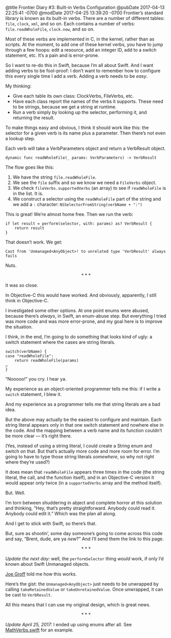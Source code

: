 @title Frontier Diary #3: Built-in Verbs Configuration
@pubDate 2017-04-13 22:25:41 -0700
@modDate 2017-04-25 13:39:20 -0700
Frontier’s standard library is known as its built-in verbs. There are a number of different tables: `file`, `clock`, `xml`, and so on. Each contains a number of verbs: `file.readWholeFile`, `clock.now`, and so on.

Most of these verbs are implemented in C, in the kernel, rather than as scripts. At the moment, to add one of these kernel verbs, you have to jump through a few hoops: edit a resource, add an integer ID, add to a switch statement, etc. It’s a pain and is error-prone.

So I want to re-do this in Swift, because I’m all about Swift. And I want adding verbs to be fool-proof: I don’t want to remember how to configure this every single time I add a verb. Adding a verb needs to be *easy*.

My thinking:

* Give each table its own class: ClockVerbs, FileVerbs, etc.
* Have each class report the names of the verbs it supports. These need to be strings, because we get a string at runtime.
* Run a verb simply by looking up the selector, performing it, and returning the result.

To make things easy and obvious, I think it should work like this: the selector for a given verb is its name plus a parameter. Then there’s not even a lookup step.

Each verb will take a VerbParameters object and return a VerbResult object.

	dynamic func readWholeFile(_ params: VerbParameters) -> VerbResult

The flow goes like this:

1. We have the string `file.readWholeFile`.
2. We see the `file` suffix and so we know we need a `FileVerbs` object.
3. We check `fileVerbs.supportedVerbs` (an array) to see if `readWholeFile` is in the list. It is.
4. We construct a selector using the `readWholeFile` part of the string and we add a `:` character: `NSSelectorFromString(verbName + ":")`

This is great! We’re almost home free. Then we run the verb:

	if let result = perform(selector, with: params) as? VerbResult {
		return result
	}

That doesn’t work. We get:

	Cast from 'Unmanaged<AnyObject>! to unrelated type 'VerbResult' always fails

Nuts.

<p style="text-align:center">* * *</p>

It was *so* close.

In Objective-C this would have worked. And obviously, apparently, I still think in Objective-C.

I investigated some other options. At one point enums were abused, because there’s *always*, in Swift, an enum-abuse step. But everything I tried was more code and was more error-prone, and my goal here is to improve the situation.

I think, in the end, I’m going to do something that looks kind of ugly: a switch statement where the cases are string literals.

	switch(verbName) {
	case "readWholeFile":
		return readWholeFile(params)
	…
	}

“Nooooo!” you cry. I hear ya.

My experience as an object-oriented programmer tells me this: if I write a `switch` statement, I blew it.

And my experience as a programmer tells me that string literals are a bad idea.

But the above may actually be the easiest to configure and maintain. Each string literal appears only in that one switch statement and nowhere else in the code. And the mapping between a verb name and its function couldn’t be more clear — it’s right there.

(Yes, instead of using a string literal, I could create a String enum and switch on that. But that’s actually more code and more room for error. I’m going to have to type those string literals *somewhere*, so why not right where they’re used?)

It does mean that `readWholeFile` appears three times in the code (the string literal, the call, and the function itself), and in an Objective-C version it would appear only twice (in a `supportedVerbs` array and the method itself).

But. Well.

I’m torn between shuddering in abject and complete horror at this solution and thinking, “Hey, that’s pretty straightforward. Anybody could read it. Anybody could edit it.” Which was the plan all along.

And I get to stick with Swift, so there’s that.

But, sure as shootin’, some day someone’s going to come across this code and say, “Brent, dude, are ya *new*?” And I’ll send them the link to this page.

<p style="text-align:center">* * *</p>

<i>Update the next day:</i> well, the `performSelector` thing *would* work, if only I’d known about Swift Unmanaged objects.

<a href="https://twitter.com/jckarter">Joe Groff</a> told me how this works.

Here’s the gist: the `Unmanaged<AnyObject>` just needs to be unwrapped by calling `takeRetainedValue` or `takeUnretainedValue`. Once unwrapped, it can be cast to `VerbResult`.

All this means that I can use my original design, which is great news.

<p style="text-align:center">* * *</p>

<i>Update April 25, 2017:</i> I ended up using enums after all. See <a href="https://github.com/brentsimmons/Frontier/blob/master/FrontierVerbs/FrontierVerbs/VerbTables/MathVerbs.swift">MathVerbs.swift</a> for an example.
